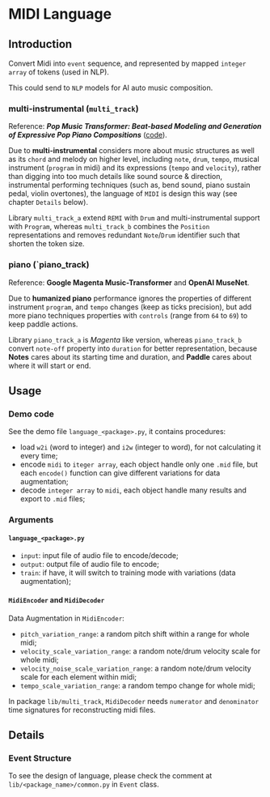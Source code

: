 # MIDI Language

## Introduction

Convert Midi into `event` sequence, and represented by mapped `integer array` of tokens (used in NLP).

This could send to `NLP` models for AI auto music composition. 

### multi-instrumental (`multi_track`)

Reference: ***Pop Music Transformer: Beat-based Modeling and Generation of Expressive Pop Piano Compositions*** ([code](https://github.com/YatingMusic/remi)).

Due to **multi-instrumental** considers more about music structures as well as its `chord` and melody on higher level, including `note`, `drum`, `tempo`, musical instrument (`program` in midi) and its expressions  (`tempo` and `velocity`), rather than digging into too much details like sound source & direction, instrumental performing techniques (such as, bend sound, piano sustain pedal, violin overtones), the language of `MIDI` is design this way (see chapter `Details` below).

Library `multi_track_a` extend `REMI` with `Drum` and multi-instrumental support with  `Program`, whereas `multi_track_b` combines the `Position` representations and removes redundant `Note`/`Drum` identifier such that shorten the token size.

### piano (`piano_track)

Reference: **Google Magenta Music-Transformer** and **OpenAI MuseNet**.

Due to **humanized piano** performance ignores the properties of different instrument `program`, and `tempo` changes (keep as ticks precision), but add more piano techniques properties with `controls` (range from `64` to `69`) to keep paddle actions.

Library `piano_track_a` is *Magenta* like version, whereas `piano_track_b` convert `note-off` property into `duration` for better representation, because **Notes** cares about its starting time and duration, and **Paddle** cares about where it will start or end.

## Usage

### Demo code

See the demo file `language_<package>.py`, it contains procedures:

* load `w2i` (word to integer) and `i2w` (integer to word), for not calculating it every time;
* encode `midi` to `iteger array`, each object handle only one `.mid` file, but each `encode()` function can give different variations for data augmentation;
* decode `integer array` to `midi`, each object handle many results and export to `.mid` files;

### Arguments

#### `language_<package>.py`

*  `input`: input file of audio file to encode/decode;
* `output`: output file of audio file to encode;
* `train`: if have, it will switch to training mode with variations (data augmentation);

#### `MidiEncoder` and `MidiDecoder`

Data Augmentation in `MidiEncoder`:

* `pitch_variation_range`: a random pitch shift within a range for whole midi;
* `velocity_scale_variation_range`: a random note/drum velocity scale for whole midi;
* `velocity_noise_scale_variation_range`: a random note/drum velocity scale for each element within midi;
* `tempo_scale_variation_range`: a random tempo change for whole midi;

In package `lib/multi_track`, `MidiDecoder` needs `numerator` and `denominator` time signatures for reconstructing midi files.

## Details

### Event Structure

To see the design of language, please check the comment  at `lib/<package_name>/common.py` in `Event` class.

